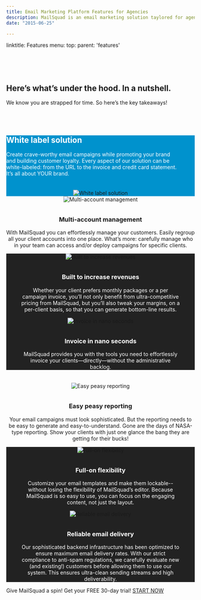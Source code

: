 ```yaml
---
title: Email Marketing Platform Features for Agencies
description: MailSquad is an email marketing solution taylored for agencies and resellers.
date: "2015-06-25"

---
```


linktitle: Features
menu:
    top:
        parent: 'features'


<section class="price-2" style="padding-top:50px; padding-bottom: 35px">
        <div class="container">
            <div class="row">
                <div class="col-sm-12">
                    <h1>Here’s what’s under the hood. In a nutshell.</h1>
                    <p class="lead">We know you are strapped for time. So here’s the key takeaways!</p>
                </div>
            </div>
        </div>
</section>



<section class="content-2" style="background-color: #0092cd; margin-top: 20px;padding-bottom:0;padding-top:0">
    <div class="container">
        <div class="row feature" >
            <div class="col-xs-12 col-sm-12 col-md-8 col-lg-8" >
                <h1 style="color: white">White label solution</h1>
                <p class="lead" style="color: white;  margin-right: 40px">Create crave-worthy email campaigns while promoting your brand and building customer loyalty. Every aspect of our solution can be white-labeled: from the URL to the invoice and credit card statement. It’s all about YOUR brand.</p>
            </div>
            <div class="col-xs-12 col-sm-12 col-md-4 col-lg-4">
                <div class="img" style="text-align:center;margin-top:35px;">
                    <img src="../../img/white_label.png" alt="White label solution">
                </div>
            </div>
        </div>
    </div>
</section>

<section class="content-2" style="padding-bottom:0;padding-top:0">
    <div class="container">
        <div class="row feature">
            <div class="col-sm-10" style="text-align:center;float: none; margin: 0 auto;">
                <div style="text-align:center;">
                    <div class="img">
                        <img src="../../img/multi-account.png" alt="Multi-account management">
                    </div>
                    <h3 style="margin-top: 35px">Multi-account management</h3>
                </div>
                <p>With MailSquad you can effortlessly manage your customers. Easily regroup all your client accounts into one place. What’s more: carefully manage who in your team can access and/or deploy campaigns for specific clients.</p>
            </div>
        </div>
    </div>
</section>

<section class="content-2" style="background-color: #222222;;padding-bottom:0;padding-top:0">
    <div class="container">
        <div class="row feature">
            <div class="col-sm-6" style="text-align:center">
                <div class="img">
                    <img src="../../img/increase_revenues.png" alt="Built to increase revenues">
                </div>
                <h3 style="color: white; margin-top: 35px">Built to increase revenues</h3>
                <p style="color: white; margin-right:40px;margin-left:40px">Whether your client prefers monthly packages or a per campaign invoice, you’ll not only benefit from ultra-competitive pricing from MailSquad, but you’ll also tweak your margins, on a per-client basis, so that you can generate bottom-line results.</p>
            </div>
            <div class="col-sm-6" style="text-align:center">
                <div class="img">
                    <img src="../../img/invoice_in_nano_seconds.png" alt="Invoice in nano seconds">
                </div>
                <h3 style="color: white; margin-top: 35px">Invoice in nano seconds</h3>
                <p style="color: white; margin-right:40px;margin-left:40px">MailSquad provides you with the tools you need to effortlessly invoice your clients—directly—without the administrative backlog.</p>
            </div>
        </div>
    </div>
</section>


<section class="content-2" style="padding-bottom:0;padding-top:20px">
    <div class="container">
        <div class="row feature">
            <div class="col-sm-10" style="text-align:center;float: none; margin: 0 auto;">
                <div style="text-align:center">
                    <div class="img">
                        <img src="../../img/easy_peasy_reporting.png" alt="Easy peasy reporting">
                    </div>
                     <h3 style="margin-top: 35px">Easy peasy reporting</h3>
                </div>
                <p>Your email campaigns must look sophisticated. But the reporting needs to be easy to generate and easy-to-understand. Gone are the days of NASA-type reporting. Show your clients with just one glance the bang they are getting for their bucks!</p>
            </div>
        </div>
    </div>
</section>

<section class="content-2" style="background-color: #222222;padding-bottom:0;padding-top:0">
    <div class="container">
        <div class="row feature">
            <div class="col-sm-6" style="text-align:center">
                <div class="img">
                    <img src="../../img/full.png" alt="Full-on flexibility">
                </div>
                <h3 style="color: white;  margin-top: 35px">Full-on flexibility</h3>
                <p style="color: white; margin-right:40px;margin-left:40px">Customize your email templates and make them lockable--without losing the flexibility of MailSquad’s editor. Because MailSquad is so easy to use, you can focus on the engaging content, not just the layout.</p>
            </div>
            <div class="col-sm-6" style="text-align:center">
                <div class="img">
                    <img src="../../img/reliable_email_delivery.png" alt="Reliable email delivery">
                </div>
                <h3 style="color: white;  margin-top: 35px">Reliable email delivery</h3>
                <p style="color: white; margin-right:40px;margin-left:40px">Our sophisticated backend infrastructure has been optimized to ensure maximum email delivery rates. With our strict compliance to anti-spam regulations, we carefully evaluate new (and existing!) customers before allowing them to use our system. This ensures ultra-clean sending streams and high deliverability.</p>
            </div>
        </div>
    </div>
</section>

<section class="content-11">
    <div class="container">
        <span>Give MailSquad a spin! Get your FREE 30-day trial!</span>
        <a class="btn btn-primary" href="https://app.mailsquad.com/login/signup?lang=en">START NOW</a>
    </div>
</section>